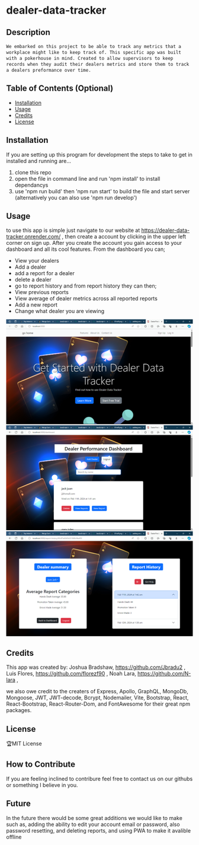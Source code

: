 # dealer-data-tracker

## Description
    We embarked on this project to be able to track any metrics that a workplace might like to keep track of. This specific app was built with a pokerhouse in mind. Created to allow supervisors to keep records when they audit their dealers metrics and store them to track a dealers preformance over time. 

## Table of Contents (Optional)

- [Installation](#installation)
- [Usage](#usage)
- [Credits](#credits)
- [License](#license)

## Installation

If you are setting up this program for development the steps to take to get in installed and running are... 
1. clone this repo
2. open the file in command line and run 'npm install' to install dependancys
3. use 'npm run build' then 'npm run start' to build the file and start server (alternatively you can also use 'npm run develop')

## Usage

to use this app is simple just navigate to our website at https://dealer-data-tracker.onrender.com/ , then create a account by clicking in the upper left corner on sign up. After you create the account you gain access to your dashboard and all its cool features. From the dashboard you can;
- View your dealers
- Add a dealer
- add a report for a dealer
- delete a dealer
- go to report history
and from report history they can then;
- View previous reports
- View average of dealer metrics across all reported reports
- Add a new report
- Change what dealer you are viewing

![homepage](./client/src/assets/screenshotHome.png)
![dashboard](./client/src/assets/screenshotDashboard.png)
![reporthistory](./client/src/assets/screenshotReportHistory.png)

## Credits

This app was created by:
Joshua Bradshaw, https://github.com/Jbradu2 ,
Luis Flores, https://github.com/florezf90 ,
Noah Lara, https://github.com/N-lara ,

we also owe credit to the creaters of Express, Apollo, GraphQL, MongoDb, Mongoose, JWT, JWT-decode, Bcrypt, Nodemailer, Vite, Bootstrap, React, React-Bootstrap, React-Router-Dom, and FontAwesome for their great npm packages.

## License

🏆MIT License

## How to Contribute

If you are feeling inclined to contribure feel free to contact us on our githubs or something I believe in you.

## Future

In the future there would be some great additions we would like to make such as, adding the ability to edit your account email or password, also password resetting, and deleting reports, and using PWA to make it avalible offline